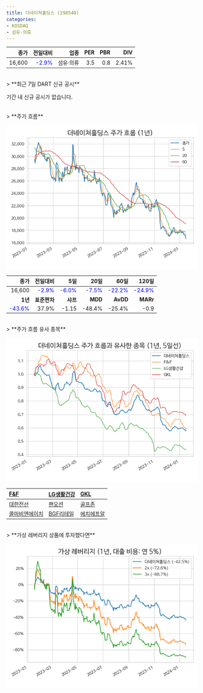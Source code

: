 ```yaml
---
title: 더네이쳐홀딩스 (298540)
categories:
- KOSDAQ
- 섬유·의류
---
```


|**종가**|**전일대비**|**업종**|**PER**|**PBR**|**DIV**|
|-------:|-----------:|-------:|------:|------:|------:|
|16,600|<span style="color: blue">-2.9%</span>|섬유·의류|3.5|0.8|2.41%|

<!-- more -->

<br>
> **최근 7일 DART 신규 공시<a id="dart"></a>**

기간 내 신규 공시가 없습니다.

<br>
> **주가 흐름<a id="price"></a>**

![298540](/assets/images/stock/298540.png)

|**종가**|**전일대비**|**5일**|**20일**|**60일**|**120일**|
|-------:|-----------:|------:|-------:|-------:|--------:|
| 16,600 | <span style="color: blue">-2.9%</span> | <span style="color: blue">-6.0%</span> | <span style="color: blue">-7.5%</span> | <span style="color: blue">-22.2%</span> | <span style="color: blue">-24.9%</span> |
|**1년**|**표준편차**|**샤프**|**MDD**|**AvDD**|**MARr**|
| <span style="color: blue">-43.6%</span> | 37.9% | -1.15 | -48.4% | -25.4% | -0.9 |

<br>
> **주가 흐름 유사 종목<a id="corr"></a>**

![298540](/assets/images/stock/298540_corr.png)

| [F&F](/383220/) | [LG생활건강](/051900/) | [GKL](/114090/) |
|:---------------------------------------|:---------------------------------------|:---------------------------------------|
| [대한전선](/001440/) | [팬오션](/028670/) | [골프존](/215000/) |
| [콜마비앤에이치](/200130/) | [BGF리테일](/282330/) | [에치에프알](/230240/) |

<br>
> **가상 레버리지 상품에 투자했다면<a id="2x"></a>**

![298540](/assets/images/stock/298540_2x.png)

[^corr]: 상관계수를 이용하여 분석하였습니다.